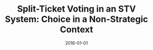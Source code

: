 ---
title: "Split-Ticket Voting in an STV System: Choice in a Non-Strategic Context"
collection: publications
permalink: /publication/2016-01-IPS
date: 2016-01-01
venue: 'Irish Political Studies'
paperurl: '/files/pdf/publications/2016-01-IPS.pdf'
link: 'https://doi.org/10.1080/07907184.2015.1059323'
citation: 'Marsh, Michael, and Carolina Plescia. 2016. &quot;Split-Ticket Voting in an STV System: Choice in a Non-Strategic Context.&quot; <i>Irish Political Studies</i> 31(2): 163-181. doi.org/10.1080/07907184.2015.1059323'
---